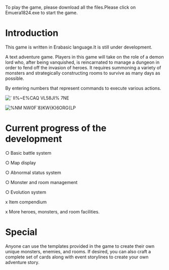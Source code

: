 To play the game, please download all the files.Please click on Emuera1824.exe to start the game.

# Introduction
This game is written in Erabasic language.It is still under development.

A text adventure game. Players in this game will take on the role of a demon lord who, after being vanquished, is reincarnated to manage a dungeon in order to fend off the invasion of heroes. 
It requires summoning a variety of monsters and strategically constructing rooms to survive as many days as possible. 

By entering numbers that represent commands to execute various actions.

![` II%~E%CAQ VL58JI% 7NE](https://github.com/525750302/eramaou/assets/46802084/7525a1bf-cb1c-465a-b509-669b30097604)

![%NM NW0F`8}KW{K)6ORG{LP](https://github.com/525750302/eramaou/assets/46802084/53c04bd5-804c-4e0a-98f0-66098d8ff3cf)

# Current progress of the development
○ Basic battle system

○ Map display

○ Abnormal status system

○ Monster and room management

○ Evolution system

x Item compendium

x More heroes, monsters, and room facilities.


# Special

Anyone can use the templates provided in the game to create their own unique monsters, enemies, and rooms. If desired, you can also craft a complete set of cards along with event storylines to create your own adventure story.





